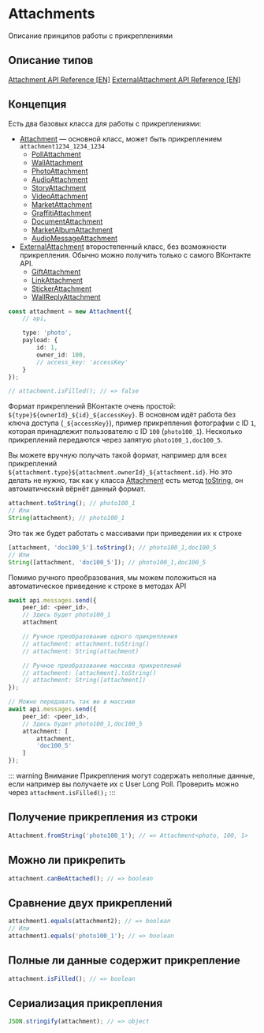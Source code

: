 # Attachments

Описание принципов работы с прикреплениями

## Описание типов
[Attachment API Reference [EN]](https://negezor.github.io/vk-io/references/vk-io/classes/Attachment.html)
[ExternalAttachment API Reference [EN]](https://negezor.github.io/vk-io/references/vk-io/classes/ExternalAttachment.html)

## Концепция

Есть два базовых класса для работы с прикреплениями:
- [Attachment](https://negezor.github.io/vk-io/references/vk-io/classes/Attachment.html) — основной класс, может быть прикреплением `attachment1234_1234_1234`
	- [PollAttachment](https://negezor.github.io/vk-io/references/vk-io/classes/PollAttachment.html)
	- [WallAttachment](https://negezor.github.io/vk-io/references/vk-io/classes/WallAttachment.html)
	- [PhotoAttachment](https://negezor.github.io/vk-io/references/vk-io/classes/PhotoAttachment.html)
	- [AudioAttachment](https://negezor.github.io/vk-io/references/vk-io/classes/AudioAttachment.html)
	- [StoryAttachment](https://negezor.github.io/vk-io/references/vk-io/classes/StoryAttachment.html)
	- [VideoAttachment](https://negezor.github.io/vk-io/references/vk-io/classes/VideoAttachment.html)
	- [MarketAttachment](https://negezor.github.io/vk-io/references/vk-io/classes/MarketAttachment.html)
	- [GraffitiAttachment](https://negezor.github.io/vk-io/references/vk-io/classes/GraffitiAttachment.html)
	- [DocumentAttachment](https://negezor.github.io/vk-io/references/vk-io/classes/DocumentAttachment.html)
	- [MarketAlbumAttachment](https://negezor.github.io/vk-io/references/vk-io/classes/MarketAlbumAttachment.html)
	- [AudioMessageAttachment](https://negezor.github.io/vk-io/references/vk-io/classes/AudioMessageAttachment.html)
- [ExternalAttachment](https://negezor.github.io/vk-io/references/vk-io/classes/ExternalAttachment.html) второстепенный класс, без возможности прикрепления. Обычно можно получить только с самого ВКонтакте API.
	- [GiftAttachment](https://negezor.github.io/vk-io/references/vk-io/classes/GiftAttachment.html)
	- [LinkAttachment](https://negezor.github.io/vk-io/references/vk-io/classes/LinkAttachment.html)
	- [StickerAttachment](https://negezor.github.io/vk-io/references/vk-io/classes/StickerAttachment.html)
	- [WallReplyAttachment](https://negezor.github.io/vk-io/references/vk-io/classes/WallReplyAttachment.html)

```ts
const attachment = new Attachment({
	// api,

	type: 'photo',
	payload: {
		id: 1,
		owner_id: 100,
		// access_key: 'accessKey'
	}
});

// attachment.isFilled(); // => false
```

Формат прикреплений ВКонтакте очень простой: `${type}${ownerId}_${id}_${accessKey}`. В основном идёт работа без ключа доступа (`_${accessKey}`), пример прикрепления фотографии с ID `1`, которая принадлежит пользователю с ID `100` (`photo100_1`). Несколько прикреплений передаются через запятую `photo100_1,doc100_5`.

Вы можете вручную получать такой формат, например для всех прикреплений `${attachment.type}${attachment.ownerId}_${attachment.id}`. Но это делать не нужно, так как у класса [Attachment](https://negezor.github.io/vk-io/references/vk-io/classes/Attachment.html) есть метод [toString](https://negezor.github.io/vk-io/references/vk-io/classes/Attachment.html#toString), он автоматический вёрнёт данный формат.

```ts
attachment.toString(); // photo100_1
// Или
String(attachment); // photo100_1
```

Это так же будет работать с массивами при приведении их к строке

```ts
[attachment, 'doc100_5'].toString(); // photo100_1,doc100_5
// Или
String([attachment, 'doc100_5']); // photo100_1,doc100_5
```

Помимо ручного преобразования, мы можем положиться на автоматическое приведение к строке в методах API

```ts
await api.messages.send({
	peer_id: <peer_id>,
	// Здесь будет photo100_1
	attachment

	// Ручное преобразование одного прикрепления
	// attachment: attachment.toString()
	// attachment: String(attachment)

	// Ручное преобразование массива прикреплений
	// attachment: [attachment].toString()
	// attachment: String([attachment])
});

// Можно передавать так же в массиве
await api.messages.send({
	peer_id: <peer_id>,
	// Здесь будет photo100_1,doc100_5
	attachment: [
		attachment,
		'doc100_5'
	]
});
```

::: warning Внимание
Прикрепления могут содержать неполные данные, если например вы получаете их с User Long Poll. Проверить можно через `attachment.isFilled();`
:::

## Получение прикрепления из строки

```ts
Attachment.fromString('photo100_1'); // => Attachment<photo, 100, 1>
```

## Можно ли прикрепить

```ts
attachment.canBeAttached(); // => boolean
```

## Сравнение двух прикреплений

```ts
attachment1.equals(attachment2); // => boolean
// Или
attachment1.equals('photo100_1'); // => boolean
```

## Полные ли данные содержит прикрепление

```ts
attachment.isFilled(); // => boolean
```

## Сериализация прикрепления

```ts
JSON.stringify(attachment); // => object
```
